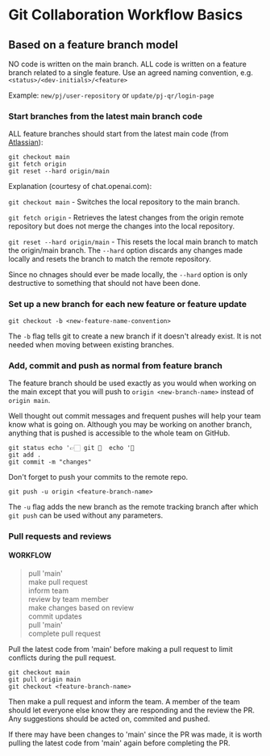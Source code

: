 # Git Collaboration Workflow Basics
## Based on a feature branch model

NO code is written on the main branch.
ALL code is written on a feature branch related to a single feature.
Use an agreed naming convention, e.g. `<status>/<dev-initials>/<feature>`

Example: `new/pj/user-repository` or `update/pj-qr/login-page`

### Start branches from the latest main branch code

ALL feature branches should start from the latest main code (from [Atlassian](https://www.atlassian.com/git/tutorials/comparing-workflows/feature-branch-workflow)):
```
git checkout main
git fetch origin 
git reset --hard origin/main
```
Explanation (courtesy of chat.openai.com):

`git checkout main` - Switches the local repository to the main branch.

`git fetch origin` - Retrieves the latest changes from the origin remote repository but does not merge the changes into the local repository.

`git reset --hard origin/main` - This resets the local main branch to match the origin/main branch. The `--hard` option discards any changes made locally and resets the branch to match the remote repository.

Since no chnages should ever be made locally, the `--hard` option is only destructive to something that should not have been done.

### Set up a new branch for each new feature or feature update
```
git checkout -b <new-feature-name-convention>
```
The `-b` flag tells git to create a new branch if it doesn't already exist. It is not needed when moving between existing branches.

### Add, commit and push as normal from feature branch

The feature branch should be used exactly as you would when working on the main except that you will push to `origin <new-branch-name>` instead of `origin main`.

Well thought out commit messages and frequent pushes will help your team know what is going on. Although you may be working on another branch, anything that is pushed is accessible to the whole team on GitHub.
```
git status echo '👉🏻 git 👻  echo '🚀 
git add .
git commit -m "changes"
```
Don't forget to push your commits to the remote repo.
```
git push -u origin <feature-branch-name>
```
The `-u` flag adds the new branch as the remote tracking branch after which `git push` can be used without any parameters.

### Pull requests and reviews

#### WORKFLOW
> pull 'main'        
> make pull request        
> inform team        
> review by team member        
> make changes based on review        
> commit updates        
> pull 'main'        
> complete pull request        

Pull the latest code from 'main' before making a pull request to limit conflicts during the pull request.
```
git checkout main
git pull origin main
git checkout <feature-branch-name>
```
Then make a pull request and inform the team.
A member of the team should let everyone else know they are responding and the review the PR.
Any suggestions should be acted on, commited and pushed.

If there may have been changes to 'main' since the PR was made, it is worth pulling the latest code from 'main' again before completing the PR.


